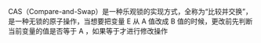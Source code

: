 CAS（Compare-and-Swap）是一种乐观锁的实现方式，全称为“比较并交换”，是一种无锁的原子操作，当想要把变量 E 从 A 值改成 B 值的时候，更改前先判断当前变量的值是否等于 A ，如果等于才进行修改操作
